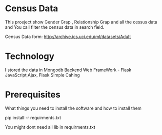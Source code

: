 # Census Data 
This proeject show Gender Grap , Relationship Grap and all the cessus data and You call filter the census data in search field.


Census Data form:
http://archive.ics.uci.edu/ml/datasets/Adult

# Technology
I stored the data in Mongodb
Backend Web FrameWork - Flask
JavaScript,Ajax,
Flask Simple Cahing

# Prerequisites
What things you need to install the software and how to install them

pip install -r requirments.txt

You might dont need all lib in requirments.txt
